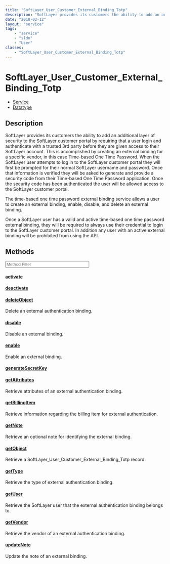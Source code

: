 ```yaml
---
title: "SoftLayer_User_Customer_External_Binding_Totp"
description: "SoftLayer provides its customers the ability to add an additional layer of security to the SoftLayer customer portal by... "
date: "2018-02-12"
layout: "service"
tags:
    - "service"
    - "sldn"
    - "User"
classes:
    - "SoftLayer_User_Customer_External_Binding_Totp"
---
```

# SoftLayer_User_Customer_External_Binding_Totp
<div id='service-datatype'>
    <ul id='sldn-reference-tabs'>
    <li id='service'> <a href='/reference/services/SoftLayer_User_Customer_External_Binding_Totp' >Service</a></li>    <li id='datatype'> <a href='/reference/datatypes/SoftLayer_User_Customer_External_Binding_Totp' >Datatype</a></li>
    </ul>
</div>

## Description


SoftLayer provides its customers the ability to add an additional layer of security to the SoftLayer customer portal by requiring that a user login and authenticate with a trusted 3rd party before they are given access to their SoftLayer account.  This is accomplished by creating an external binding for a specific vendor, in this case Time-based One Time Password.  When the SoftLayer user attempts to log in to the SoftLayer customer portal they will first be prompted for their normal SoftLayer username and password.  Once that information is verified they will be asked to generate and provide a security code from their Time-based One Time Password application. Once the security code has been authenticated the user will be allowed access to the SoftLayer customer portal. 

The time-based one time password external binding service allows a user to create an external binding, enable, disable, and delete an external binding. 

Once a SoftLayer user has a valid and active time-based one time password external binding, they will be required to always use their credential to login to the SoftLayer customer portal.  In addition any user with an active external binding will be prohibited from using the API. 



        
<div id="properties" class="content service-content">

## Methods

<div class="view-filters">
    <div class="clearfix">
        <div class="search-input-box">
            <input placeholder="Method Filter" onkeyup="titleSearch(inputId='edit-combine', divId='method-div', elementClass='method-row')" 
                type="text" id="edit-combine" value="" size="30" maxlength="128" class="form-text">
        </div>
    </div>
</div>

<div id="method-div">

<div class="method-row">

#### [activate](/reference/services/SoftLayer_User_Customer_External_Binding_Totp/activate)


</div>

<div class="method-row">

#### [deactivate](/reference/services/SoftLayer_User_Customer_External_Binding_Totp/deactivate)


</div>

<div class="method-row">

#### [deleteObject](/reference/services/SoftLayer_User_Customer_External_Binding_Totp/deleteObject)
Delete an external authentication binding.

</div>

<div class="method-row">

#### [disable](/reference/services/SoftLayer_User_Customer_External_Binding_Totp/disable)
Disable an external binding.

</div>

<div class="method-row">

#### [enable](/reference/services/SoftLayer_User_Customer_External_Binding_Totp/enable)
Enable an external binding.

</div>

<div class="method-row">

#### [generateSecretKey](/reference/services/SoftLayer_User_Customer_External_Binding_Totp/generateSecretKey)


</div>

<div class="method-row">

#### [getAttributes](/reference/services/SoftLayer_User_Customer_External_Binding_Totp/getAttributes)
Retrieve attributes of an external authentication binding.

</div>

<div class="method-row">

#### [getBillingItem](/reference/services/SoftLayer_User_Customer_External_Binding_Totp/getBillingItem)
Retrieve information regarding the billing item for external authentication.

</div>

<div class="method-row">

#### [getNote](/reference/services/SoftLayer_User_Customer_External_Binding_Totp/getNote)
Retrieve an optional note for identifying the external binding.

</div>

<div class="method-row">

#### [getObject](/reference/services/SoftLayer_User_Customer_External_Binding_Totp/getObject)
Retrieve a SoftLayer_User_Customer_External_Binding_Totp record.

</div>

<div class="method-row">

#### [getType](/reference/services/SoftLayer_User_Customer_External_Binding_Totp/getType)
Retrieve the type of external authentication binding.

</div>

<div class="method-row">

#### [getUser](/reference/services/SoftLayer_User_Customer_External_Binding_Totp/getUser)
Retrieve the SoftLayer user that the external authentication binding belongs to.

</div>

<div class="method-row">

#### [getVendor](/reference/services/SoftLayer_User_Customer_External_Binding_Totp/getVendor)
Retrieve the vendor of an external authentication binding.

</div>

<div class="method-row">

#### [updateNote](/reference/services/SoftLayer_User_Customer_External_Binding_Totp/updateNote)
Update the note of an external binding.

</div>
</div>

</div>

